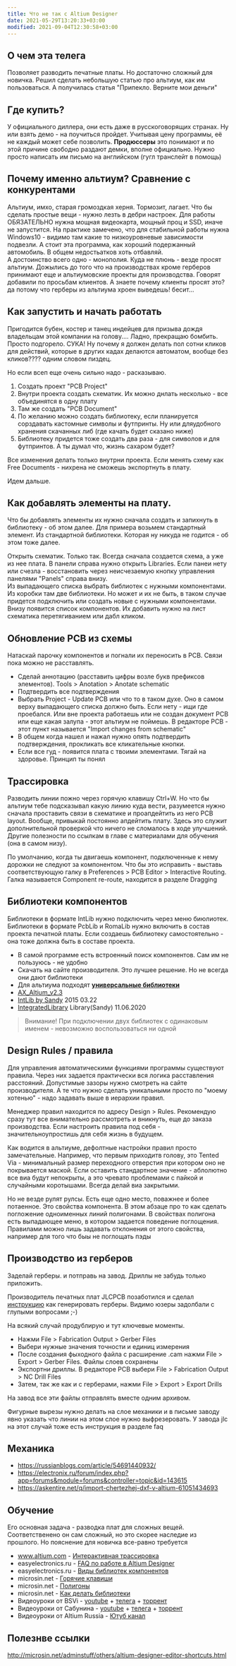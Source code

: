 ```yaml
---
title: Что не так с Altium Designer
date: 2021-05-29T13:20:33+03:00
modified: 2021-09-04T12:30:58+03:00
---
```


## О чем эта телега
Позволяет разводить печатные платы. Но достаточно сложный для новичка. Решил сделать небольшую статью про альтиум, как им пользоваться. А получилась статья "Припекло. Верните мои деньги"

## Где купить?
У официального диллера, они есть даже в русскоговорящих странах. Ну или взять демо - на поучиться пройдет. Учитывая цену программы, её не каждый может себе позволить. **Продюссеры** это понимают и по этой причине свободно раздают демки, вполне официально. Нужно просто написать им письмо на английском (гугл транслейт в помощь)

## Почему именно альтиум? Сравнение с конкурентами
Альтиум, имхо, старая громоздкая херня. Тормозит, лагает. Что бы сделать простые вещи - нужно лезть в дебри настроек. Для работы ОБЯЗАТЕЛЬНО нужна мощная видеокарта, мощный проц и SSD, иначе не запустится. На практике замечено, что для стабильной работы нужна Windows10 - видимо там какие то низкоуровневые зависимости подвезли. 
А стоит эта программа, как хороший подержанный автомобиль. В общем недостьатков хоть отбавляй.  
А достоинство всего одно - монополия. Куда не плюнь - везде просят альтиум. Дожылись до того что на производствах кроме герберов принимают еще и альтиумовские проекты для производства. Говорят добавили по просьбам клиентов. А знаете почему клиенты просят это? да потому что герберы из альтиума хроен выведешь! бесит...

## Как запустить и начать работать
Пригодится бубен, костер и танец индейцев для призыва дождя владельцам этой компании на голову.... Ладно, прекращаю бомбить. Просто подгорело. СУКА! Ну почему я должен делать пол сотни кликов для действий, которые в других кадах делаются автоматом, вообще без кликов???? одним словом пиздец.

Но если всеп еще очень сильно надо - расказываю.
1. Создать проект "PCB Project"
3. Внутри проекта создать схематик. Их можно днлать несколько - все объединятся в одну плату
4. Там же создать "PCB Document"
5. По желанию можно создать библиотеку, если планируется сорздавать кастомные символы и футпринты. Ну или дляудобного хранения скачанных либ (где качать будет сказано ниже)
6. Библиотеку придется тоже создать два раза - для символов и для футпринтов. А ты думал что, жизнь сахаром будет?

Все изменения делать только внутрни проекта. Если менять схему как Free Documents - нихрена не сможешь экспортнуть в плату.

Идем дальше. 

## Как добавлять элементы на плату.
Что бы добавлять элементы их нужно сначала создать и запихнуть в библиотеку - об этом далее. Для примера возьмем стандартный элемент. Из стандартной библиотеки. Которая ну никуда не годится - об этом тоже далее.

Открыть схематик. Только так. Всегда сначала создается схема, а уже из нее плата. 
В панели справа нужно открыть Libraries. Если панеи нету или счезла - восстановить через неисчезаемую кнопку управления панелями "Panels" справа внизу.  
Из выпадающего списка выбрать библиотек с нужными компонентами. Из коробки там две библиотеки. Но может и их не быть, в таком случае придется подключить или создать новые с нужными компонентами.  
Внизу появится список компонентов. Их добавить нужно на лист схематика перетягиванием или дабл кликом.


## Обновление PCB из схемы
Натаскай парочку компонентов и погнали их переносить в PCB. Связи пока можно не расставлять.
- Сделай аннотацию (расставить цифры возле букв префиксов элементов). Tools > Anotation > Anotate schematic
- Подтвердить все подтверждения
- Выбрать Project - Update PCB или что то в таком духе. Оно в самом верху выпадающего списка должно быть. Если нету - ищи где проебался. Или вне проекта работаешь или не создан документ PCB или еще какая залупа - этот альтиум не поймешь. В редакторе PCB - этот пункт называется "Import changes from schematic"
- В общем когда нашел и нажал нужно опять подтвердить подтверждения, прокликать все кликательные кнопки.
- Если все гуд - появится плата с твоими элементами. Тягай на здоровье. Принцип ты понял

## Трассировка
Разводить линии пожно через горячую клавишу Ctrl+W. Но что бы альтиум тебе подсказывал какую линию куда вести, разумеется нужно сначала проставить связи в схематике и проапдейтить из него PCB layout. Вообще, привыкай постоянно апдейтить плату. Здесь это служит дополнительной проверкой что ничего не сломалось в ходе улучшений.
Другие полезности по ссылкам в главе с материалами для обучения (она в самом низу). 

По умолчанию, когда ты двигаешь компонент, подключенные к нему дорожки не следуют за компонентом. Что бы это исправить - выставь соответствующую галку в Preferences > PCB Editor > Interactive Routing. Галка называется Component re-route, находится в разделе Dragging


## Библиотеки компонентов
Библиотеки в формате IntLib нужно подключить через меню биюлиотек. Библиотеки в формате PcbLib и RomaLib нужно включить в состав проекта печатной платы. Если создаешь библиотеку самостоятельно - она тоже должна быть в составе проекта.
* В самой программе есть встроенный поиск компонентов. Сам им не пользуюсь - не удобно
* Скачать на сайте производителя. Это лучшее решение. Но не всегда они дают библиотеки
* Для альтиума подходят [**универсальные библиотеки**](/hardware/PCB.html#библиотеки-компонентов)
* [AX_Altium_v2.3](https://tqfp.org/forum/viewtopic.php?t=364#:~:text=AX_Altium)
* [IntLib by Sandy](https://rutracker.org/forum/viewtopic.php?t=4864824) 2015 03.22
* [IntegratedLibrary](https://rutracker.org/forum/viewtopic.php?t=5722123) Library(Sandy) 11.06.2020

>Внимание! При подключении двух библиотек с одинаковым именем - невозможно воспользоваться ни одной

## Design Rules / правила
Для управления автоматическими функциями программы существуют правила. Через них задается практически вся логика расставления расстояний. Допустимые зазоры нужно смотреть на сайте производителя. А те что нужно сделать уникальными просто по "моему хотенью" - надо задавать выше в иерархии правил. 

Менеджер правил находится по адресу Design > Rules. Рекомендую сразу тут все внимательно рассмотреть и вникнуть, еще до заказа производства. Если настроить правила под себя - значительноупростишь для себя жизнь в будущем.

Как водится в альтиуме, дефолтные настройки правил просто замечательные. Например, что первым приходитв голову, это Tented Via - минимальный размер переходного отверстия при котором оно не покрывается маской. Если оставить стандартное значение - аблолютно все виа будут непокрыты, а это чревато проблемами с пайкой и случайными коротышами. Всегда делай виа закрытыми.

Но не везде рулят рулсы. Есть еще одно место, поважнее и более потаенное. Это свойства компонента. В этом абзаце про то как сделать погложение одноименных линий полигонами. В свойствах полигона есть выпадающее меню, в котором задается поведение поглощения. Правилами можно лишь задавать отклонения от этого свойства, например для того что быы не поглощать пэды 


## Производство из герберов
Заделай герберы. и потправь на завод. Дриллы не забудь только приложить. 

Производитель печатных плат JLCPCB позаботился и сделал [инструкцию](https://support.jlcpcb.com/article/42-how-to-export-altium-pcb-to-gerber-files) как генерировать герберы. Видимо юзеры задолбали с глупыми вопросами ;-)

На всякий случай продублирую и тут ключевые моменты.
- Нажми File > Fabrication Output > Gerber Files
- Выбери нужные значения точности и единиц измерения
- После создания фыходного файла с расширение .cam нажми File > Export > Gerber Files. Файлы слоев сохранены
- Экспортни дриллы. В редакторе PCB выбери File > Fabrication Output > NC Drill Files
- Затем, так же как и с герберами, нажми File > Export > Export Drills

На завод все эти файлы отправлять вместе одним архивом.

Фигурные вырезы нужно делать на слое механики и в письме заводу явно указать что линии на этом слое нужно выфрезеровать. У завода jlc на этот случай тоже есть инструкция в разделе faq


## Механика
- <https://russianblogs.com/article/54691440932/>
- <https://electronix.ru/forum/index.php?app=forums&module=forums&controller=topic&id=143615>
- <https://askentire.net/q/import-chertezhej-dxf-v-altium-61051434693>


## Обучение
Его основная задача - разводка плат для сложных вещей. Соответственено он сам сложный, но это скорее наследие из прошлого. Но пояснение для новичка все-равно требуется
* www.altium.com - [Интерактивная трассировка](https://www.altium.com/ru/documentation/altium-designer/interactive-routing-ad?version=18.1)
* easyelectronics.ru - [FAQ по работе в Altium Designer](http://we.easyelectronics.ru/faq/faq-po-rabote-v-altium-designer.html)
* easyelectronics.ru - [Виды библиотек компонентов](http://we.easyelectronics.ru/CADSoft/bd-biblioteki-dlya-altium-designer.html)
* microsin.net - [Горячие клавиши](http://microsin.net/adminstuff/others/altium-designer-editor-shortcuts.html)
* microsin.net - [Полигоны](http://microsin.net/adminstuff/others/altium-designer-polygon-pours-and-copper-regions.html)
* microsin.net - [Как делать библиотеки](http://microsin.net/adminstuff/others/altium-designer-building-an-integrated-library.html)
* Видеоуроки от BSVi - [youtube](https://www.youtube.com/playlist?list=PLgUwXvgNkHQJ3G5UoLGMfHJM2c-m4Afdx) + [телега](https://t.me/joinchat/SwRd2oF2DdCRhoam) + [торрент](https://rutracker.org/forum/viewtopic.php?t=3885433)
* Видеоуроки от Сабунина - [youtube](https://www.youtube.com/channel/UCG7N5CqXpyK8nQjr1EmMgng) + [телега](https://t.me/joinchat/RVccqiNy9BfP1nQ9) + [торрент](https://rutracker.org/forum/viewtopic.php?t=4712666)
* Видеоуроки от Altium Russia - [Ютуб канал](https://www.youtube.com/channel/UCvZ_kyV4ATrQfjmtVpuj0LQ)


## Полезнве ссылки
<http://microsin.net/adminstuff/others/altium-designer-editor-shortcuts.html>
